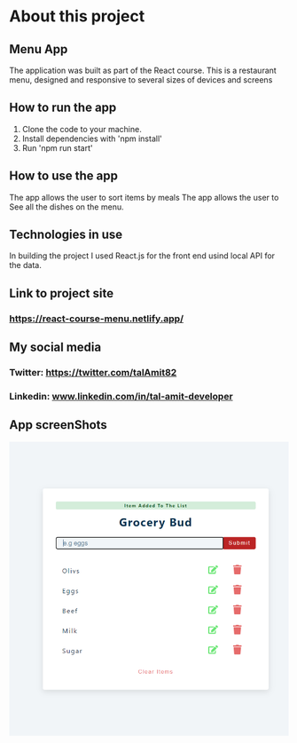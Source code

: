 # About this project
## Menu App
The application was built as part of the React course.
This is a restaurant menu, designed and responsive to several sizes of devices and screens

## How to run the app
1. Clone the code to your machine.
2. Install dependencies with 'npm install'
3. Run 'npm run start'

## How to use the app
The app allows the user to sort items by meals
The app allows the user to See all the dishes on the menu.

## Technologies in use
In building the project I used React.js for the front end usind local API for the data.

## Link to project site
### https://react-course-menu.netlify.app/

## My social media

### Twitter: https://twitter.com/talAmit82
### Linkedin: www.linkedin.com/in/tal-amit-developer

## App screenShots

![Alt text](https://github.com/tal0311/grocery-bud/blob/master/screenShots/Screenshot%202021-11-10%20111758.png)



